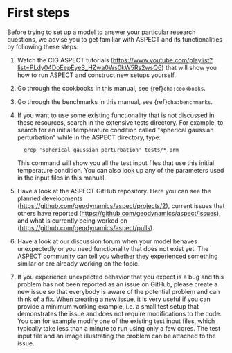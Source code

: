 # First steps

Before trying to set up a model to answer your particular research questions,
we advise you to get familiar with ASPECT and
its functionalities by following these steps:

1.  Watch the CIG ASPECT tutorials
    (<https://www.youtube.com/playlist?list=PLdy04DoEepEyeS_HZwa0Ws0kW5Rs2wsQ6>)
    that will show you how to run ASPECT and
    construct new setups yourself.

2.  Go through the cookbooks in this manual, see {ref}`cha:cookbooks`.

3.  Go through the benchmarks in this manual, see
    {ref}`cha:benchmarks`.

4.  If you want to use some existing functionality that is not discussed in
    these resources, search in the extensive tests directory. For example, to
    search for an initial temperature condition called "spherical
    gaussian perturbation" while in the
    ASPECT directory, type:

          grep 'spherical gaussian perturbation' tests/*.prm

    This command will show you all the test input files that use this initial
    temperature condition. You can also look up any of the parameters used in
    the input files in this manual.

5.  Have a look at the ASPECT GitHub
    repository. Here you can see the planned developments
    (<https://github.com/geodynamics/aspect/projects/2>), current issues that
    others have reported (<https://github.com/geodynamics/aspect/issues>), and
    what is currently being worked on
    (<https://github.com/geodynamics/aspect/pulls>).

6.  Have a look at our discussion forum when your model behaves unexpectedly
    or you need functionality that does not exist yet. The
    ASPECT community can tell you whether they
    experienced something similar or are already working on the topic.

7.  If you experience unexpected behavior that you expect is a bug and this
    problem has not been reported as an issue on GitHub, please create a new
    issue so that everybody is aware of the potential problem and can think of
    a fix. When creating a new issue, it is very useful if you can provide a
    minimum working example, i.e. a small test setup that demonstrates the
    issue and does not require modifications to the code. You can for example
    modify one of the existing test input files, which typically take less
    than a minute to run using only a few cores. The test input file and an
    image illustrating the problem can be attached to the issue.
